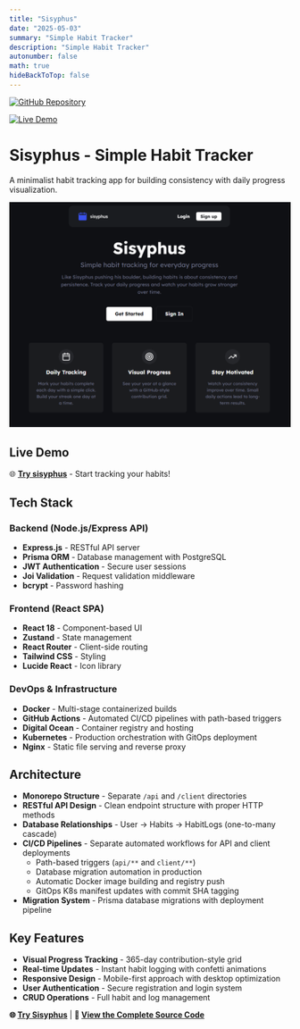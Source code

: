 ```yaml
---
title: "Sisyphus"
date: "2025-05-03"
summary: "Simple Habit Tracker"
description: "Simple Habit Tracker"
autonumber: false
math: true
hideBackToTop: false
---
```


[![GitHub Repository](https://img.shields.io/badge/GitHub-sisyphus-blue?style=for-the-badge&logo=github)](https://github.com/gd-arnold/sisyphus)

[![Live Demo](https://img.shields.io/badge/Live-Demo-green?style=for-the-badge&logo=world)](https://sisyphus.garnaudov.com)

# Sisyphus - Simple Habit Tracker

A minimalist habit tracking app for building consistency with daily progress visualization.

![sisyphus in action](images/sisyphus.png)

## Live Demo

🌐 **[Try sisyphus](https://sisyphus.garnaudov.com)** - Start tracking your habits!

## Tech Stack

### Backend (Node.js/Express API)
- **Express.js** - RESTful API server
- **Prisma ORM** - Database management with PostgreSQL
- **JWT Authentication** - Secure user sessions
- **Joi Validation** - Request validation middleware
- **bcrypt** - Password hashing

### Frontend (React SPA)
- **React 18** - Component-based UI
- **Zustand** - State management
- **React Router** - Client-side routing
- **Tailwind CSS** - Styling
- **Lucide React** - Icon library

### DevOps & Infrastructure
- **Docker** - Multi-stage containerized builds
- **GitHub Actions** - Automated CI/CD pipelines with path-based triggers
- **Digital Ocean** - Container registry and hosting
- **Kubernetes** - Production orchestration with GitOps deployment
- **Nginx** - Static file serving and reverse proxy

## Architecture

- **Monorepo Structure** - Separate `/api` and `/client` directories
- **RESTful API Design** - Clean endpoint structure with proper HTTP methods
- **Database Relationships** - User → Habits → HabitLogs (one-to-many cascade)
- **CI/CD Pipelines** - Separate automated workflows for API and client deployments
  - Path-based triggers (`api/**` and `client/**`)
  - Database migration automation in production
  - Automatic Docker image building and registry push
  - GitOps K8s manifest updates with commit SHA tagging
- **Migration System** - Prisma database migrations with deployment pipeline

## Key Features

- **Visual Progress Tracking** - 365-day contribution-style grid
- **Real-time Updates** - Instant habit logging with confetti animations
- **Responsive Design** - Mobile-first approach with desktop optimization
- **User Authentication** - Secure registration and login system
- **CRUD Operations** - Full habit and log management

**🌐 [Try Sisyphus](https://sisyphus.garnaudov.com)** | **🔗 [View the Complete Source Code](https://github.com/gd-arnold/sisyphus)**
